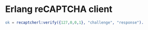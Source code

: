 Erlang reCAPTCHA client
=======================

```erlang
ok = recaptcherl:verify({127,0,0,1}, "challenge", "response").
```
